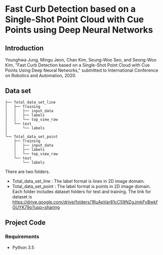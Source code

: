 # Fast Curb Detection based on a Single-Shot Point Cloud with Cue Points using Deep Neural Networks
## **Introduction**

Younghwa Jung, Mingu Jeon, Chan Kim, Seung-Woo Seo, and Seong-Woo Kim, "Fast Curb Detection based on a Single-Shot Point Cloud with Cue Points Using Deep Neural Networks," submitted to International Conference on Robotics and Automation, 2020.
## Data set
```
├── Total_data_set_line
│   ├── Training
│   │   ├── input_data
│   │   ├── labels
│   │   └── top_view_raw   
│   └── test
│       └── labels            
│
└── Total_data_set_point
    ├── Training
    │   ├── input_data
    │   ├── labels
    │   └── top_view_raw   
    └── test
        └── labels
```
There are two folders.
* Total_data_set_line : The label format is lines in 2D image domain.
* Total_data_set_point : The label format is points in 2D image domain.
Each folder includes dataset folders for test and training.
The link for dataset is https://drive.google.com/drive/folders/1RuApVar81cC59NZgJmkFyBwkfGUYK79o?usp=sharing


## Project Code 
### Requirements
* Python 3.5

